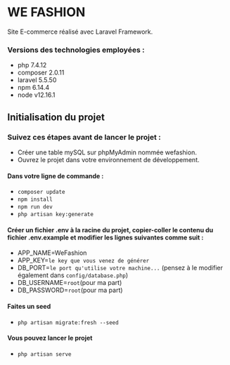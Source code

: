 # WE FASHION
Site E-commerce réalisé avec Laravel Framework.
### Versions des technologies employées :
- php 7.4.12
- composer 2.0.11
- laravel 5.5.50
- npm 6.14.4
- node v12.16.1
## Initialisation du projet
### Suivez ces étapes avant de lancer le projet :  
- Créer une table mySQL sur phpMyAdmin nommée wefashion.
- Ouvrez le projet dans votre environnement de développement.
#### Dans votre ligne de commande :
- `composer update`
- `npm install`
- `npm run dev`
- `php artisan key:generate`
#### Créer un fichier .env à la racine du projet, copier-coller le contenu du fichier .env.example et modifier les lignes suivantes comme suit :
- APP_NAME=WeFashion
- APP_KEY=`le key que vous venez de générer`
- DB_PORT=`le port qu'utilise votre machine...` (pensez à le modifier également dans `config/database.php`)
- DB_USERNAME=`root`(pour ma part)
- DB_PASSWORD=`root`(pour ma part)
#### Faites un seed
- `php artisan migrate:fresh --seed`
#### Vous pouvez lancer le projet
- `php artisan serve`
